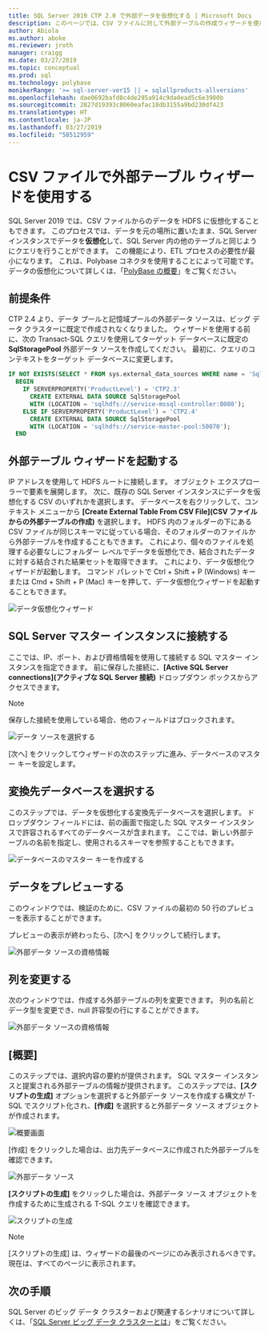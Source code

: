 ```yaml
---
title: SQL Server 2019 CTP 2.0 で外部データを仮想化する | Microsoft Docs
description: このページでは、CSV ファイルに対して外部テーブルの作成ウィザードを使用する詳細な手順を説明します
author: Abiola
ms.author: aboke
ms.reviewer: jroth
manager: craigg
ms.date: 03/27/2019
ms.topic: conceptual
ms.prod: sql
ms.technology: polybase
monikerRange: '>= sql-server-ver15 || = sqlallproducts-allversions'
ms.openlocfilehash: dae0692bafd8c4de295a914c9da0ead5c6e3980b
ms.sourcegitcommit: 2827d19393c8060eafac18db3155a9bd230df423
ms.translationtype: HT
ms.contentlocale: ja-JP
ms.lasthandoff: 03/27/2019
ms.locfileid: "58512959"
---
```

# <a name="use-the-external-table-wizard-with-csv-files"></a>CSV ファイルで外部テーブル ウィザードを使用する

SQL Server 2019 では、CSV ファイルからのデータを HDFS に仮想化することもできます。  このプロセスでは、データを元の場所に置いたまま、SQL Server インスタンスでデータを**仮想化**して、SQL Server 内の他のテーブルと同じようにクエリを行うことができます。 この機能により、ETL プロセスの必要性が最小になります。 これは、Polybase コネクタを使用することによって可能です。 データの仮想化について詳しくは、「[PolyBase の概要](polybase-guide.md)」をご覧ください。

## <a name="prerequisite"></a>前提条件

CTP 2.4 より、データ プールと記憶域プールの外部データ ソースは、ビッグ データ クラスターに既定で作成されなくなりました。 ウィザードを使用する前に、次の Transact-SQL クエリを使用してターゲット データベースに既定の **SqlStoragePool** 外部データ ソースを作成してください。 最初に、クエリのコンテキストをターゲット データベースに変更します。

```sql
IF NOT EXISTS(SELECT * FROM sys.external_data_sources WHERE name = 'SqlStoragePool')
  BEGIN
    IF SERVERPROPERTY('ProductLevel') = 'CTP2.3'
      CREATE EXTERNAL DATA SOURCE SqlStoragePool
      WITH (LOCATION = 'sqlhdfs://service-mssql-controller:8080');
    ELSE IF SERVERPROPERTY('ProductLevel') = 'CTP2.4'
      CREATE EXTERNAL DATA SOURCE SqlStoragePool
      WITH (LOCATION = 'sqlhdfs://service-master-pool:50070');
  END
```

## <a name="launch-the-external-table-wizard"></a>外部テーブル ウィザードを起動する

IP アドレスを使用して HDFS ルートに接続します。 オブジェクト エクスプローラーで要素を展開します。 次に、既存の SQL Server インスタンスにデータを仮想化する CSV のいずれかを選択します。 データベースを右クリックして、コンテキスト メニューから **[Create External Table From CSV File]\(CSV ファイルからの外部テーブルの作成\)** を選択します。 HDFS 内のフォルダーの下にある CSV ファイルが同じスキーマに従っている場合、そのフォルダーのファイルから外部テーブルを作成することもできます。 これにより、個々のファイルを処理する必要なしにフォルダー レベルでデータを仮想化でき、結合されたデータに対する結合された結果セットを取得できます。 これにより、データ仮想化ウィザードが起動します。 コマンド パレットで Ctrl + Shift + P (Windows) キーまたは Cmd + Shift + P (Mac) キーを押して、データ仮想化ウィザードを起動することもできます。

![データ仮想化ウィザード](media/data-virtualization/csv-virtualize-data-wizard.png)

## <a name="connect-to-a-sql-server-master-instance"></a>SQL Server マスター インスタンスに接続する

ここでは、IP、ポート、および資格情報を使用して接続する SQL マスター インスタンスを指定できます。 前に保存した接続に、**[Active SQL Server connections]\(アクティブな SQL Server 接続\)** ドロップダウン ボックスからアクセスできます。 
> [!NOTE]
>保存した接続を使用している場合、他のフィールドはブロックされます。


![データ ソースを選択する](media/data-virtualization/csv-connect-to-master.png)

[次へ] をクリックしてウィザードの次のステップに進み、データベースのマスター キーを設定します。

## <a name="select-destination-database"></a>変換先データベースを選択する

このステップでは、データを仮想化する変換先データベースを選択します。 ドロップダウン フィールドには、前の画面で指定した SQL マスター インスタンスで許容されるすべてのデータベースが含まれます。 ここでは、新しい外部テーブルの名前を指定し、使用されるスキーマを参照することもできます。

![データベースのマスター キーを作成する](media/data-virtualization/csv-select-destination.png)


## <a name="preview-data"></a>データをプレビューする

このウィンドウでは、検証のために、CSV ファイルの最初の 50 行のプレビューを表示することができます。

プレビューの表示が終わったら、[次へ] をクリックして続行します。

![外部データ ソースの資格情報](media/data-virtualization/csv-preview-data.png)

## <a name="modify-columns"></a>列を変更する

次のウィンドウでは、作成する外部テーブルの列を変更できます。 列の名前とデータ型を変更でき、null 許容型の行にすることができます。 

![外部データ ソースの資格情報](media/data-virtualization/csv-modify-columns.png)


## <a name="summary"></a>[概要]

このステップでは、選択内容の要約が提供されます。 SQL マスター インスタンスと提案される外部テーブルの情報が提供されます。 このステップでは、**[スクリプトの生成]** オプションを選択すると外部データ ソースを作成する構文が T-SQL でスクリプト化され、**[作成]** を選択すると外部データ ソース オブジェクトが作成されます。

![概要画面](media/data-virtualization/csv-virtualize-data-summary.png)

[作成] をクリックした場合は、出力先データベースに作成された外部テーブルを確認できます。

![外部データ ソース](media/data-virtualization/csv-external-data-sources.png)

**[スクリプトの生成]** をクリックした場合は、外部データ ソース オブジェクトを作成するために生成される T-SQL クエリを確認できます。

![スクリプトの生成](media/data-virtualization/csv-generated-script.png)

> [!NOTE]
> [スクリプトの生成] は、ウィザードの最後のページにのみ表示されるべきです。 現在は、すべてのページに表示されます。

## <a name="next-steps"></a>次の手順

SQL Server のビッグ データ クラスターおよび関連するシナリオについて詳しくは、「[SQL Server ビッグ データ クラスターとは](../../big-data-cluster/big-data-cluster-overview.md)」をご覧ください。
